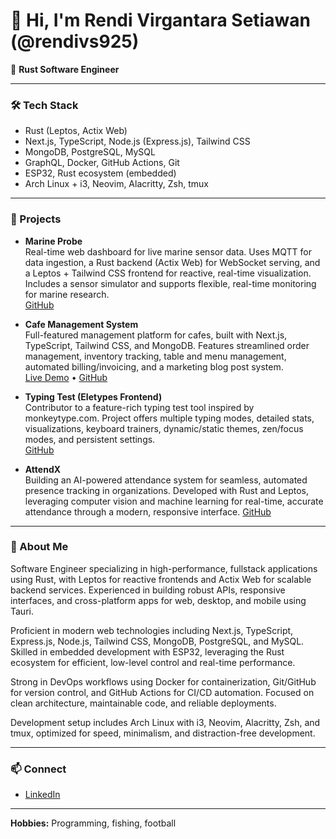 # 👋 Hi, I'm Rendi Virgantara Setiawan (@rendivs925)

🦀 **Rust Software Engineer**

---

### 🛠️ Tech Stack
- Rust (Leptos, Actix Web)
- Next.js, TypeScript, Node.js (Express.js), Tailwind CSS
- MongoDB, PostgreSQL, MySQL
- GraphQL, Docker, GitHub Actions, Git
- ESP32, Rust ecosystem (embedded)
- Arch Linux + i3, Neovim, Alacritty, Zsh, tmux

---

### 🚀 Projects

- **Marine Probe**  
  Real-time web dashboard for live marine sensor data. Uses MQTT for data ingestion, a Rust backend (Actix Web) for WebSocket serving, and a Leptos + Tailwind CSS frontend for reactive, real-time visualization. Includes a sensor simulator and supports flexible, real-time monitoring for marine research.  
  [GitHub](https://github.com/rendivs925/marine-probe)

- **Cafe Management System**  
  Full-featured management platform for cafes, built with Next.js, TypeScript, Tailwind CSS, and MongoDB. Features streamlined order management, inventory tracking, table and menu management, automated billing/invoicing, and a marketing blog post system.  
  [Live Demo](https://java-cafe-beta.vercel.app/) • [GitHub](https://github.com/rendivs925/java-cafe)

- **Typing Test (Eletypes Frontend)**  
  Contributor to a feature-rich typing test tool inspired by monkeytype.com. Project offers multiple typing modes, detailed stats, visualizations, keyboard trainers, dynamic/static themes, zen/focus modes, and persistent settings.  
  [GitHub](https://github.com/rendivs925/eletypes-frontend)

- **AttendX**  
 Building an AI-powered attendance system for seamless, automated presence tracking in organizations. Developed with Rust and Leptos, leveraging computer vision and machine learning for real-time, accurate attendance through a modern, responsive interface. 
  [GitHub](https://github.com/rendivs925/attendx)

---

### 👤 About Me

Software Engineer specializing in high-performance, fullstack applications using Rust, with Leptos for reactive frontends and Actix Web for scalable backend services. Experienced in building robust APIs, responsive interfaces, and cross-platform apps for web, desktop, and mobile using Tauri.

Proficient in modern web technologies including Next.js, TypeScript, Express.js, Node.js, Tailwind CSS, MongoDB, PostgreSQL, and MySQL. Skilled in embedded development with ESP32, leveraging the Rust ecosystem for efficient, low-level control and real-time performance.

Strong in DevOps workflows using Docker for containerization, Git/GitHub for version control, and GitHub Actions for CI/CD automation. Focused on clean architecture, maintainable code, and reliable deployments.

Development setup includes Arch Linux with i3, Neovim, Alacritty, Zsh, and tmux, optimized for speed, minimalism, and distraction-free development.

---

### 📫 Connect

- [LinkedIn](https://www.linkedin.com/in/rendivs925/)

---

**Hobbies:** Programming, fishing, football
